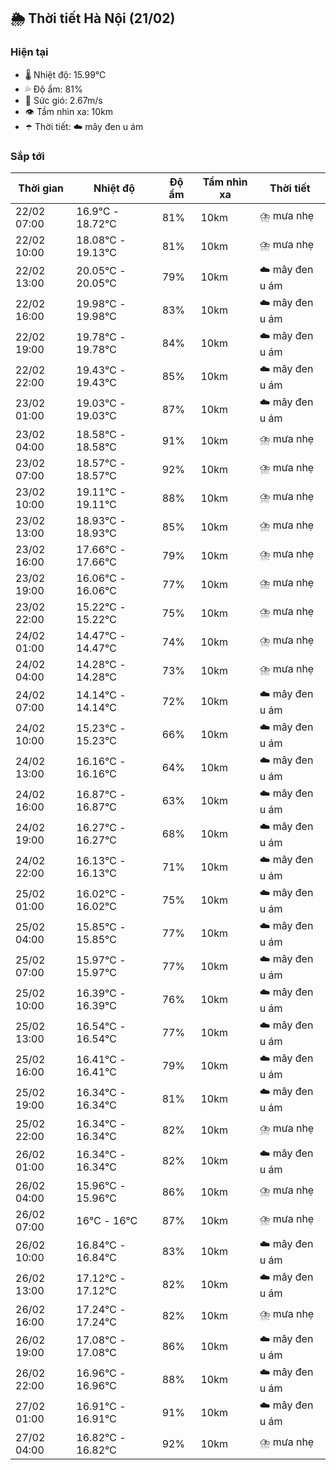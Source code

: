 ## 🌦️ Thời tiết Hà Nội (21/02)

### Hiện tại

- 🌡️ Nhiệt độ: 15.99℃
- 💦 Độ ẩm: 81%
- 💨 Sức gió: 2.67m/s
- 👁️ Tầm nhìn xa: 10km
- ☂️ Thời tiết: ☁️ mây đen u ám

### Sắp tới

| Thời gian | Nhiệt độ | Độ ẩm | Tầm nhìn xa | Thời tiết |
| --- | --- | --- | --- | --- |
| 22/02 07:00 | 16.9℃ - 18.72℃ | 81% | 10km | ⛈️ mưa nhẹ |
| 22/02 10:00 | 18.08℃ - 19.13℃ | 81% | 10km | ⛈️ mưa nhẹ |
| 22/02 13:00 | 20.05℃ - 20.05℃ | 79% | 10km | ☁️ mây đen u ám |
| 22/02 16:00 | 19.98℃ - 19.98℃ | 83% | 10km | ☁️ mây đen u ám |
| 22/02 19:00 | 19.78℃ - 19.78℃ | 84% | 10km | ☁️ mây đen u ám |
| 22/02 22:00 | 19.43℃ - 19.43℃ | 85% | 10km | ☁️ mây đen u ám |
| 23/02 01:00 | 19.03℃ - 19.03℃ | 87% | 10km | ☁️ mây đen u ám |
| 23/02 04:00 | 18.58℃ - 18.58℃ | 91% | 10km | ⛈️ mưa nhẹ |
| 23/02 07:00 | 18.57℃ - 18.57℃ | 92% | 10km | ⛈️ mưa nhẹ |
| 23/02 10:00 | 19.11℃ - 19.11℃ | 88% | 10km | ⛈️ mưa nhẹ |
| 23/02 13:00 | 18.93℃ - 18.93℃ | 85% | 10km | ⛈️ mưa nhẹ |
| 23/02 16:00 | 17.66℃ - 17.66℃ | 79% | 10km | ⛈️ mưa nhẹ |
| 23/02 19:00 | 16.06℃ - 16.06℃ | 77% | 10km | ⛈️ mưa nhẹ |
| 23/02 22:00 | 15.22℃ - 15.22℃ | 75% | 10km | ⛈️ mưa nhẹ |
| 24/02 01:00 | 14.47℃ - 14.47℃ | 74% | 10km | ⛈️ mưa nhẹ |
| 24/02 04:00 | 14.28℃ - 14.28℃ | 73% | 10km | ⛈️ mưa nhẹ |
| 24/02 07:00 | 14.14℃ - 14.14℃ | 72% | 10km | ☁️ mây đen u ám |
| 24/02 10:00 | 15.23℃ - 15.23℃ | 66% | 10km | ☁️ mây đen u ám |
| 24/02 13:00 | 16.16℃ - 16.16℃ | 64% | 10km | ☁️ mây đen u ám |
| 24/02 16:00 | 16.87℃ - 16.87℃ | 63% | 10km | ☁️ mây đen u ám |
| 24/02 19:00 | 16.27℃ - 16.27℃ | 68% | 10km | ☁️ mây đen u ám |
| 24/02 22:00 | 16.13℃ - 16.13℃ | 71% | 10km | ☁️ mây đen u ám |
| 25/02 01:00 | 16.02℃ - 16.02℃ | 75% | 10km | ☁️ mây đen u ám |
| 25/02 04:00 | 15.85℃ - 15.85℃ | 77% | 10km | ☁️ mây đen u ám |
| 25/02 07:00 | 15.97℃ - 15.97℃ | 77% | 10km | ☁️ mây đen u ám |
| 25/02 10:00 | 16.39℃ - 16.39℃ | 76% | 10km | ☁️ mây đen u ám |
| 25/02 13:00 | 16.54℃ - 16.54℃ | 77% | 10km | ☁️ mây đen u ám |
| 25/02 16:00 | 16.41℃ - 16.41℃ | 79% | 10km | ☁️ mây đen u ám |
| 25/02 19:00 | 16.34℃ - 16.34℃ | 81% | 10km | ☁️ mây đen u ám |
| 25/02 22:00 | 16.34℃ - 16.34℃ | 82% | 10km | ⛈️ mưa nhẹ |
| 26/02 01:00 | 16.34℃ - 16.34℃ | 82% | 10km | ☁️ mây đen u ám |
| 26/02 04:00 | 15.96℃ - 15.96℃ | 86% | 10km | ⛈️ mưa nhẹ |
| 26/02 07:00 | 16℃ - 16℃ | 87% | 10km | ⛈️ mưa nhẹ |
| 26/02 10:00 | 16.84℃ - 16.84℃ | 83% | 10km | ☁️ mây đen u ám |
| 26/02 13:00 | 17.12℃ - 17.12℃ | 82% | 10km | ☁️ mây đen u ám |
| 26/02 16:00 | 17.24℃ - 17.24℃ | 82% | 10km | ⛈️ mưa nhẹ |
| 26/02 19:00 | 17.08℃ - 17.08℃ | 86% | 10km | ☁️ mây đen u ám |
| 26/02 22:00 | 16.96℃ - 16.96℃ | 88% | 10km | ☁️ mây đen u ám |
| 27/02 01:00 | 16.91℃ - 16.91℃ | 91% | 10km | ☁️ mây đen u ám |
| 27/02 04:00 | 16.82℃ - 16.82℃ | 92% | 10km | ⛈️ mưa nhẹ |
